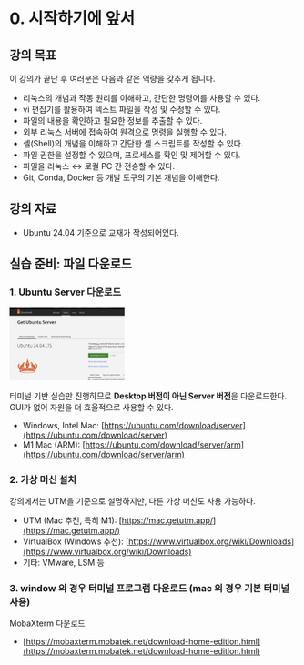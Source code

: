 # 0. 시작하기에 앞서

## 강의 목표

이 강의가 끝난 후 여러분은 다음과 같은 역량을 갖추게 됩니다.

- 리눅스의 개념과 작동 원리를 이해하고, 간단한 명령어를 사용할 수 있다.
- vi 편집기를 활용하여 텍스트 파일을 작성 및 수정할 수 있다.
- 파일의 내용을 확인하고 필요한 정보를 추출할 수 있다.
- 외부 리눅스 서버에 접속하여 원격으로 명령을 실행할 수 있다.
- 셸(Shell)의 개념을 이해하고 간단한 셸 스크립트를 작성할 수 있다.
- 파일 권한을 설정할 수 있으며, 프로세스를 확인 및 제어할 수 있다.
- 파일을 리눅스 ↔ 로컬 PC 간 전송할 수 있다.
- Git, Conda, Docker 등 개발 도구의 기본 개념을 이해한다.


## 강의 자료

- Ubuntu 24.04 기준으로 교재가 작성되어있다.


## 실습 준비: 파일 다운로드

### 1. Ubuntu Server 다운로드

<img src="images/ubuntu.png" alt="Ubuntu 설치 화면" width="40%">


터미널 기반 실습만 진행하므로 **Desktop 버전이 아닌 Server 버전**을 다운로드한다.  
GUI가 없어 자원을 더 효율적으로 사용할 수 있다.



- Windows, Intel Mac: [https://ubuntu.com/download/server](https://ubuntu.com/download/server)
- M1 Mac (ARM): [https://ubuntu.com/download/server/arm](https://ubuntu.com/download/server/arm)



### 2. 가상 머신 설치

강의에서는 UTM을 기준으로 설명하지만, 다른 가상 머신도 사용 가능하다.

- UTM (Mac 추천, 특히 M1): [https://mac.getutm.app/](https://mac.getutm.app/)
- VirtualBox (Windows 추천): [https://www.virtualbox.org/wiki/Downloads](https://www.virtualbox.org/wiki/Downloads)
- 기타: VMware, LSM 등

### 3. window 의 경우 터미널 프로그램 다운로드 (mac 의 경우 기본 터미널 사용)

MobaXterm 다운로드

- [https://mobaxterm.mobatek.net/download-home-edition.html](https://mobaxterm.mobatek.net/download-home-edition.html)

